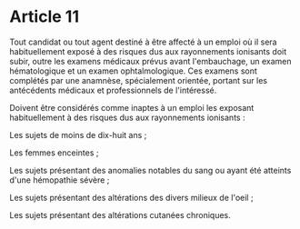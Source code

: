 # Article 11

Tout candidat ou tout agent destiné à être affecté à un emploi où il sera habituellement exposé à des risques dus aux rayonnements ionisants doit subir, outre les examens médicaux prévus avant l'embauchage, un examen hématologique et un examen ophtalmologique. Ces examens sont complétés par une anamnèse, spécialement orientée, portant sur les antécédents médicaux et professionnels de l'intéressé.

Doivent être considérés comme inaptes à un emploi les exposant habituellement à des risques dus aux rayonnements ionisants :

Les sujets de moins de dix-huit ans ;

Les femmes enceintes ;

Les sujets présentant des anomalies notables du sang ou ayant été atteints d'une hémopathie sévère ;

Les sujets présentant des altérations des divers milieux de l'oeil ;

Les sujets présentant des altérations cutanées chroniques.
